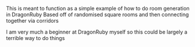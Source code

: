 This is meant to function as a simple example of how to do room generation in DragonRuby
Based off of randomised square rooms and then connecting together via corridors

I am very much a beginner at DragonRuby myself so this could be largely a terrible way to do things
